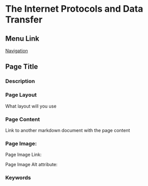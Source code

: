 # The Internet Protocols and Data Transfer

## Menu Link

[Navigation](/sections/navbar.md)


## Page Title


### Description


### Page Layout
What layout will you use

### Page Content
Link to another markdown document with the page content



### Page Image:

Page Image Link: 

Page Image Alt attribute: 


### Keywords
